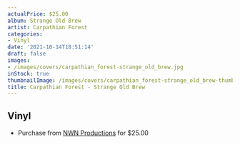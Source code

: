 ```yaml
---
actualPrice: $25.00
album: Strange Old Brew
artist: Carpathian Forest
categories:
- Vinyl
date: '2021-10-14T18:51:14'
draft: false
images:
- /images/covers/carpathian_forest-strange_old_brew.jpg
inStock: true
thumbnailImage: /images/covers/carpathian_forest-strange_old_brew-thumb.jpg
title: Carpathian Forest - Strange Old Brew
---
```


## Vinyl
* Purchase from [NWN Productions](http://shop.nwnprod.com/index.php?route=product/product&path=75&product_id=18187&sort=pd.name&order=ASC) for $25.00
